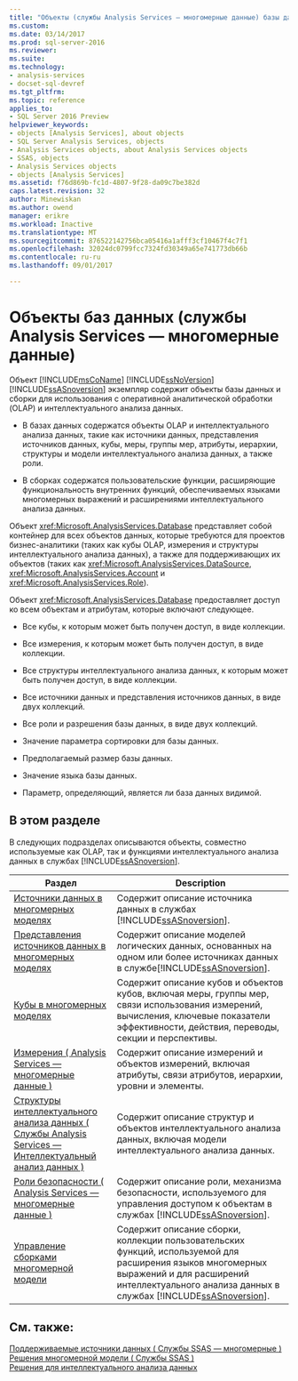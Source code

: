 ```yaml
---
title: "Объекты (службы Analysis Services — многомерные данные) базы данных | Документы Microsoft"
ms.custom: 
ms.date: 03/14/2017
ms.prod: sql-server-2016
ms.reviewer: 
ms.suite: 
ms.technology:
- analysis-services
- docset-sql-devref
ms.tgt_pltfrm: 
ms.topic: reference
applies_to:
- SQL Server 2016 Preview
helpviewer_keywords:
- objects [Analysis Services], about objects
- SQL Server Analysis Services, objects
- Analysis Services objects, about Analysis Services objects
- SSAS, objects
- Analysis Services objects
- objects [Analysis Services]
ms.assetid: f76d869b-fc1d-4807-9f28-da09c7be382d
caps.latest.revision: 32
author: Minewiskan
ms.author: owend
manager: erikre
ms.workload: Inactive
ms.translationtype: MT
ms.sourcegitcommit: 876522142756bca05416a1afff3cf10467f4c7f1
ms.openlocfilehash: 32024dc0799fcc7324fd30349a65e741773db66b
ms.contentlocale: ru-ru
ms.lasthandoff: 09/01/2017

---
```

# <a name="database-objects-analysis-services---multidimensional-data"></a>Объекты баз данных (службы Analysis Services — многомерные данные)
  Объект [!INCLUDE[msCoName](../../../includes/msconame-md.md)] [!INCLUDE[ssNoVersion](../../../includes/ssnoversion-md.md)] [!INCLUDE[ssASnoversion](../../../includes/ssasnoversion-md.md)] экземпляр содержит объекты базы данных и сборки для использования с оперативной аналитической обработки (OLAP) и интеллектуального анализа данных.  
  
-   В базах данных содержатся объекты OLAP и интеллектуального анализа данных, такие как источники данных, представления источников данных, кубы, меры, группы мер, атрибуты, иерархии, структуры и модели интеллектуального анализа данных, а также роли.  
  
-   В сборках содержатся пользовательские функции, расширяющие функциональность внутренних функций, обеспечиваемых языками многомерных выражений и расширениями интеллектуального анализа данных.  
  
 Объект <xref:Microsoft.AnalysisServices.Database> представляет собой контейнер для всех объектов данных, которые требуются для проектов бизнес-аналитики (таких как кубы OLAP, измерения и структуры интеллектуального анализа данных), а также для поддерживающих их объектов (таких как <xref:Microsoft.AnalysisServices.DataSource>, <xref:Microsoft.AnalysisServices.Account> и <xref:Microsoft.AnalysisServices.Role>).  
  
 Объект <xref:Microsoft.AnalysisServices.Database> предоставляет доступ ко всем объектам и атрибутам, которые включают следующее.  
  
-   Все кубы, к которым может быть получен доступ, в виде коллекции.  
  
-   Все измерения, к которым может быть получен доступ, в виде коллекции.  
  
-   Все структуры интеллектуального анализа данных, к которым может быть получен доступ, в виде коллекции.  
  
-   Все источники данных и представления источников данных, в виде двух коллекций.  
  
-   Все роли и разрешения базы данных, в виде двух коллекций.  
  
-   Значение параметра сортировки для базы данных.  
  
-   Предполагаемый размер базы данных.  
  
-   Значение языка базы данных.  
  
-   Параметр, определяющий, является ли база данных видимой.  
  
## <a name="in-this-section"></a>В этом разделе  
 В следующих подразделах описываются объекты, совместно используемые как OLAP, так и функциями интеллектуального анализа данных в службах [!INCLUDE[ssASnoversion](../../../includes/ssasnoversion-md.md)].  
  
|Раздел|Description|  
|-----------|-----------------|  
|[Источники данных в многомерных моделях](../../../analysis-services/multidimensional-models/data-sources-in-multidimensional-models.md)|Содержит описание источника данных в службах [!INCLUDE[ssASnoversion](../../../includes/ssasnoversion-md.md)].|  
|[Представления источников данных в многомерных моделях](../../../analysis-services/multidimensional-models/data-source-views-in-multidimensional-models.md)|Содержит описание моделей логических данных, основанных на одном или более источниках данных в службе[!INCLUDE[ssASnoversion](../../../includes/ssasnoversion-md.md)].|  
|[Кубы в многомерных моделях](../../../analysis-services/multidimensional-models/cubes-in-multidimensional-models.md)|Содержит описание кубов и объектов кубов, включая меры, группы мер, связи использования измерений, вычисления, ключевые показатели эффективности, действия, переводы, секции и перспективы.|  
|[Измерения &#40; Analysis Services — многомерные данные &#41;](../../../analysis-services/multidimensional-models-olap-logical-dimension-objects/dimensions-analysis-services-multidimensional-data.md)|Содержит описание измерений и объектов измерений, включая атрибуты, связи атрибутов, иерархии, уровни и элементы.|  
|[Структуры интеллектуального анализа данных &#40; Службы Analysis Services — Интеллектуальный анализ данных &#41;](../../../analysis-services/data-mining/mining-structures-analysis-services-data-mining.md)|Содержит описание структур и объектов интеллектуального анализа данных, включая модели интеллектуального анализа данных.|  
|[Роли безопасности &#40; Analysis Services — многомерные данные &#41;](../../../analysis-services/multidimensional-models/olap-logical/security-roles-analysis-services-multidimensional-data.md)|Содержит описание роли, механизма безопасности, используемого для управления доступом к объектам в службах [!INCLUDE[ssASnoversion](../../../includes/ssasnoversion-md.md)].|  
|[Управление сборками многомерной модели](../../../analysis-services/multidimensional-models/multidimensional-model-assemblies-management.md)|Содержит описание сборки, коллекции пользовательских функций, используемой для расширения языков многомерных выражений и для расширений интеллектуального анализа данных в службах [!INCLUDE[ssASnoversion](../../../includes/ssasnoversion-md.md)].|  
  
## <a name="see-also"></a>См. также:  
 [Поддерживаемые источники данных &#40; Службы SSAS — многомерные &#41;](../../../analysis-services/multidimensional-models/supported-data-sources-ssas-multidimensional.md)   
 [Решения многомерной модели &#40; Службы SSAS &#41;](../../../analysis-services/multidimensional-models/multidimensional-model-solutions-ssas.md)   
 [Решения для интеллектуального анализа данных](../../../analysis-services/data-mining/data-mining-solutions.md)  
  
  

